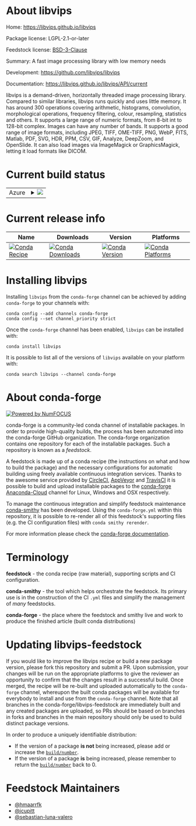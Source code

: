 About libvips
=============

Home: https://libvips.github.io/libvips

Package license: LGPL-2.1-or-later

Feedstock license: [BSD-3-Clause](https://github.com/conda-forge/libvips-feedstock/blob/main/LICENSE.txt)

Summary: A fast image processing library with low memory needs

Development: https://github.com/libvips/libvips

Documentation: https://libvips.github.io/libvips/API/current

libvips is a demand-driven, horizontally threaded image processing
library. Compared to similar libraries, libvips runs quickly and uses
little memory.  It has around 300 operations covering arithmetic,
histograms, convolution, morphological operations, frequency filtering,
colour, resampling, statistics and others. It supports a large range of
numeric formats, from 8-bit int to 128-bit complex. Images can have any
number of bands. It supports a good range of image formats, including
JPEG, TIFF, OME-TIFF, PNG, WebP, FITS, Matlab, PDF, SVG, HDR,
PPM, CSV, GIF, Analyze, DeepZoom, and OpenSlide. It can also load images
via ImageMagick or GraphicsMagick, letting it load formats like DICOM.


Current build status
====================


<table>
    
  <tr>
    <td>Azure</td>
    <td>
      <details>
        <summary>
          <a href="https://dev.azure.com/conda-forge/feedstock-builds/_build/latest?definitionId=7485&branchName=main">
            <img src="https://dev.azure.com/conda-forge/feedstock-builds/_apis/build/status/libvips-feedstock?branchName=main">
          </a>
        </summary>
        <table>
          <thead><tr><th>Variant</th><th>Status</th></tr></thead>
          <tbody><tr>
              <td>linux_64</td>
              <td>
                <a href="https://dev.azure.com/conda-forge/feedstock-builds/_build/latest?definitionId=7485&branchName=main">
                  <img src="https://dev.azure.com/conda-forge/feedstock-builds/_apis/build/status/libvips-feedstock?branchName=main&jobName=linux&configuration=linux_64_" alt="variant">
                </a>
              </td>
            </tr><tr>
              <td>linux_aarch64</td>
              <td>
                <a href="https://dev.azure.com/conda-forge/feedstock-builds/_build/latest?definitionId=7485&branchName=main">
                  <img src="https://dev.azure.com/conda-forge/feedstock-builds/_apis/build/status/libvips-feedstock?branchName=main&jobName=linux&configuration=linux_aarch64_" alt="variant">
                </a>
              </td>
            </tr><tr>
              <td>linux_ppc64le</td>
              <td>
                <a href="https://dev.azure.com/conda-forge/feedstock-builds/_build/latest?definitionId=7485&branchName=main">
                  <img src="https://dev.azure.com/conda-forge/feedstock-builds/_apis/build/status/libvips-feedstock?branchName=main&jobName=linux&configuration=linux_ppc64le_" alt="variant">
                </a>
              </td>
            </tr><tr>
              <td>osx_64</td>
              <td>
                <a href="https://dev.azure.com/conda-forge/feedstock-builds/_build/latest?definitionId=7485&branchName=main">
                  <img src="https://dev.azure.com/conda-forge/feedstock-builds/_apis/build/status/libvips-feedstock?branchName=main&jobName=osx&configuration=osx_64_" alt="variant">
                </a>
              </td>
            </tr><tr>
              <td>osx_arm64</td>
              <td>
                <a href="https://dev.azure.com/conda-forge/feedstock-builds/_build/latest?definitionId=7485&branchName=main">
                  <img src="https://dev.azure.com/conda-forge/feedstock-builds/_apis/build/status/libvips-feedstock?branchName=main&jobName=osx&configuration=osx_arm64_" alt="variant">
                </a>
              </td>
            </tr>
          </tbody>
        </table>
      </details>
    </td>
  </tr>
</table>

Current release info
====================

| Name | Downloads | Version | Platforms |
| --- | --- | --- | --- |
| [![Conda Recipe](https://img.shields.io/badge/recipe-libvips-green.svg)](https://anaconda.org/conda-forge/libvips) | [![Conda Downloads](https://img.shields.io/conda/dn/conda-forge/libvips.svg)](https://anaconda.org/conda-forge/libvips) | [![Conda Version](https://img.shields.io/conda/vn/conda-forge/libvips.svg)](https://anaconda.org/conda-forge/libvips) | [![Conda Platforms](https://img.shields.io/conda/pn/conda-forge/libvips.svg)](https://anaconda.org/conda-forge/libvips) |

Installing libvips
==================

Installing `libvips` from the `conda-forge` channel can be achieved by adding `conda-forge` to your channels with:

```
conda config --add channels conda-forge
conda config --set channel_priority strict
```

Once the `conda-forge` channel has been enabled, `libvips` can be installed with:

```
conda install libvips
```

It is possible to list all of the versions of `libvips` available on your platform with:

```
conda search libvips --channel conda-forge
```


About conda-forge
=================

[![Powered by
NumFOCUS](https://img.shields.io/badge/powered%20by-NumFOCUS-orange.svg?style=flat&colorA=E1523D&colorB=007D8A)](https://numfocus.org)

conda-forge is a community-led conda channel of installable packages.
In order to provide high-quality builds, the process has been automated into the
conda-forge GitHub organization. The conda-forge organization contains one repository
for each of the installable packages. Such a repository is known as a *feedstock*.

A feedstock is made up of a conda recipe (the instructions on what and how to build
the package) and the necessary configurations for automatic building using freely
available continuous integration services. Thanks to the awesome service provided by
[CircleCI](https://circleci.com/), [AppVeyor](https://www.appveyor.com/)
and [TravisCI](https://travis-ci.com/) it is possible to build and upload installable
packages to the [conda-forge](https://anaconda.org/conda-forge)
[Anaconda-Cloud](https://anaconda.org/) channel for Linux, Windows and OSX respectively.

To manage the continuous integration and simplify feedstock maintenance
[conda-smithy](https://github.com/conda-forge/conda-smithy) has been developed.
Using the ``conda-forge.yml`` within this repository, it is possible to re-render all of
this feedstock's supporting files (e.g. the CI configuration files) with ``conda smithy rerender``.

For more information please check the [conda-forge documentation](https://conda-forge.org/docs/).

Terminology
===========

**feedstock** - the conda recipe (raw material), supporting scripts and CI configuration.

**conda-smithy** - the tool which helps orchestrate the feedstock.
                   Its primary use is in the construction of the CI ``.yml`` files
                   and simplify the management of *many* feedstocks.

**conda-forge** - the place where the feedstock and smithy live and work to
                  produce the finished article (built conda distributions)


Updating libvips-feedstock
==========================

If you would like to improve the libvips recipe or build a new
package version, please fork this repository and submit a PR. Upon submission,
your changes will be run on the appropriate platforms to give the reviewer an
opportunity to confirm that the changes result in a successful build. Once
merged, the recipe will be re-built and uploaded automatically to the
`conda-forge` channel, whereupon the built conda packages will be available for
everybody to install and use from the `conda-forge` channel.
Note that all branches in the conda-forge/libvips-feedstock are
immediately built and any created packages are uploaded, so PRs should be based
on branches in forks and branches in the main repository should only be used to
build distinct package versions.

In order to produce a uniquely identifiable distribution:
 * If the version of a package **is not** being increased, please add or increase
   the [``build/number``](https://docs.conda.io/projects/conda-build/en/latest/resources/define-metadata.html#build-number-and-string).
 * If the version of a package **is** being increased, please remember to return
   the [``build/number``](https://docs.conda.io/projects/conda-build/en/latest/resources/define-metadata.html#build-number-and-string)
   back to 0.

Feedstock Maintainers
=====================

* [@hmaarrfk](https://github.com/hmaarrfk/)
* [@jcupitt](https://github.com/jcupitt/)
* [@sebastian-luna-valero](https://github.com/sebastian-luna-valero/)

